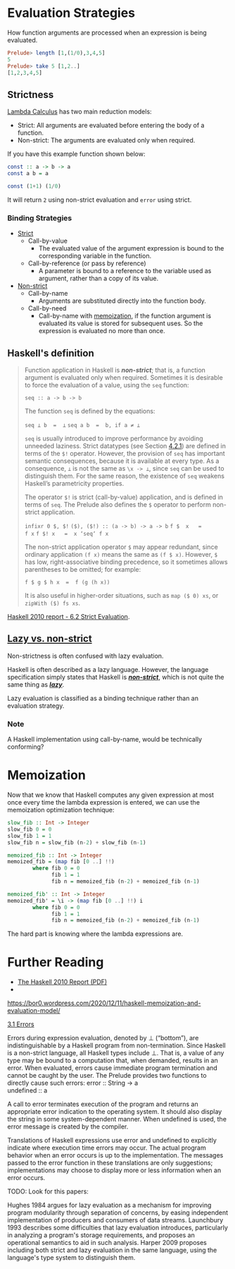 # Evaluation Strategies

How function arguments are processed when an expression is being evaluated.

```haskell
Prelude> length [1,(1/0),3,4,5]
5
Prelude> take 5 [1,2..]
[1,2,3,4,5]
```

## Strictness

[Lambda Calculus](Lambda.md) has two main reduction models:
- Strict: All arguments are evaluated before entering the body of a function.
- Non-strict: The arguments are evaluated only when required.

If you have this example function shown below:

```haskell
const :: a -> b -> a
const a b = a

const (1+1) (1/0)
```
It will return ```2``` using non-strict evaluation and ```error``` using strict.

### Binding Strategies

- [Strict](https://en.wikipedia.org/wiki/Evaluation_strategy#Strict_binding_strategies)
  - Call-by-value
    - The evaluated value of the argument expression is bound to the corresponding variable in the function.
  - Call-by-reference (or pass by reference)
    - A parameter is bound to a reference to the variable used as argument, rather than a copy of its value.
- [Non-strict](https://en.wikipedia.org/wiki/Evaluation_strategy#Non-strict_binding_strategies)
  - Call-by-name
    - Arguments are substituted directly into the function body.
  - Call-by-need
    - Call-by-name with [memoization](https://en.wikipedia.org/wiki/Memoization), if the function argument is evaluated its value is stored for subsequent uses. So the expression is evaluated no more than once.

## Haskell's definition

> Function application in Haskell is ***non-strict***; that is, a function
> argument is evaluated only when required. Sometimes it is desirable to force
> the evaluation of a value, using the ```seq``` function:
>
>  ```seq :: a -> b -> b```
>
> The function ```seq``` is defined by the equations:
>
> ```seq ⊥ b  =  ⊥```
> ```seq a b  =  b, if a ≠ ⊥```
>
> ```seq``` is usually introduced to improve performance by avoiding unneeded
> laziness. Strict datatypes
> (see Section [4.2.1](https://www.haskell.org/onlinereport/haskell2010/haskellch4.html#x10-710004.2.1))
> are defined in terms of the ```$!``` operator. However, the provision of
> ```seq``` has important semantic consequences, because it is available at
> every type. As a consequence, ```⊥``` is not the same as ```\x -> ⊥```, since
> ```seq``` can be used to distinguish them. For the same reason, the existence
> of ```seq``` weakens Haskell’s parametricity properties.
>
> The operator ```$!``` is strict (call-by-value) application, and is defined in
> terms of ```seq```. The Prelude also defines the ```$``` operator to perform
> non-strict application.
>
> ```infixr 0 $, $!```
> ```($), ($!) :: (a -> b) -> a -> b```
> ```f $  x   =          f x```
> ```f $! x   =  x ‘seq‘ f x```
>
> The non-strict application operator ```$``` may appear redundant, since
> ordinary application ```(f x)``` means the same as ```(f $ x)```. However,
> ```$``` has low, right-associative binding precedence, so it sometimes allows
> parentheses to be omitted; for example:
>
> ```f $ g $ h x  =  f (g (h x))```
>
> It is also useful in higher-order situations, such as ```map ($ 0) xs```, or
> ```zipWith ($) fs xs```.

[Haskell 2010 report - 6.2 Strict Evaluation](https://www.haskell.org/onlinereport/haskell2010/haskellch6.html#x13-1260006.2).

## [Lazy vs. non-strict](https://wiki.haskell.org/Lazy_vs._non-strict)

Non-strictness is often confused with lazy evaluation.

Haskell is often described as a lazy language. However, the language specification simply states that Haskell is ***[non-strict](https://wiki.haskell.org/Non-strict_semantics)***, which is not quite the same thing as ***[lazy](https://wiki.haskell.org/Lazy_evaluation)***.

Lazy evaluation is classified as a binding technique rather than an evaluation strategy.

### Note

A Haskell implementation using call-by-name, would be technically conforming?

# Memoization

Now that we know that Haskell computes any given expression at most once every
time the lambda expression is entered, we can use the memoization optimization
technique:

```haskell
slow_fib :: Int -> Integer
slow_fib 0 = 0
slow_fib 1 = 1
slow_fib n = slow_fib (n-2) + slow_fib (n-1)
```

```haskell
memoized_fib :: Int -> Integer
memoized_fib = (map fib [0 ..] !!)
        where fib 0 = 0
              fib 1 = 1
              fib n = memoized_fib (n-2) + memoized_fib (n-1)
```

```haskell
memoized_fib' :: Int -> Integer
memoized_fib' = \i -> (map fib [0 ..] !!) i
        where fib 0 = 0
              fib 1 = 1
              fib n = memoized_fib (n-2) + memoized_fib (n-1)
```

The hard part is knowing where the lambda expressions are.

# Further Reading

- [The Haskell 2010 Report (PDF)](https://www.haskell.org/definition/haskell2010.pdf)
- 

https://bor0.wordpress.com/2020/12/11/haskell-memoization-and-evaluation-model/

[3.1 Errors](https://www.haskell.org/onlinereport/haskell2010/haskellch3.html#x8-230003.1)

 Errors during expression evaluation, denoted by ⊥ (“bottom”), are indistinguishable by a Haskell program from non-termination. Since Haskell is a non-strict language, all Haskell types include ⊥. That is, a value of any type may be bound to a computation that, when demanded, results in an error. When evaluated, errors cause immediate program termination and cannot be caught by the user. The Prelude provides two functions to directly cause such errors:
error     :: String -> a  
undefined :: a

A call to error terminates execution of the program and returns an appropriate error indication to the operating system. It should also display the string in some system-dependent manner. When undefined is used, the error message is created by the compiler.

Translations of Haskell expressions use error and undefined to explicitly indicate where execution time errors may occur. The actual program behavior when an error occurs is up to the implementation. The messages passed to the error function in these translations are only suggestions; implementations may choose to display more or less information when an error occurs.

TODO: Look for this papers:

Hughes 1984 argues for lazy evaluation as a mechanism for improving program modularity through separation of concerns, by easing independent implementation of producers and consumers of data streams. Launchbury 1993 describes some difficulties that lazy evaluation introduces, particularly in analyzing a program's storage requirements, and proposes an operational semantics to aid in such analysis. Harper 2009 proposes including both strict and lazy evaluation in the same language, using the language's type system to distinguish them.
